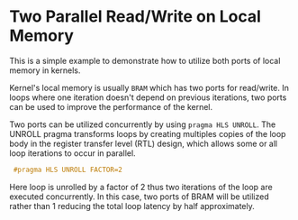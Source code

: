 Two Parallel Read/Write on Local Memory
========================================
This is a simple example to demonstrate how to utilize both ports of local memory in kernels.

Kernel's local memory is usually `BRAM` which has two ports for read/write.
In loops where one iteration doesn't depend on previous iterations, two ports can be used to improve the performance of the kernel.

Two ports can be utilized concurrently by using `pragma HLS UNROLL`. The UNROLL pragma transforms loops by creating multiples copies of the loop body
in the register transfer level (RTL) design, which allows some or all loop iterations to occur in parallel.
```c++
 #pragma HLS UNROLL FACTOR=2
 ```
Here loop is unrolled by a factor of 2 thus two iterations of the loop are executed concurrently. 
In this case, two ports of BRAM will be utilized rather than 1 reducing the total loop latency by half approximately.
